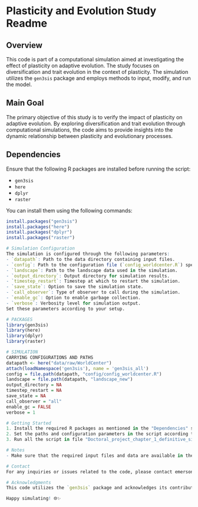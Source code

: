 # Plasticity and Evolution Study Readme

## Overview
This code is part of a computational simulation aimed at investigating the effect of plasticity on adaptive evolution. The study focuses on diversification and trait evolution in the context of plasticity. The simulation utilizes the `gen3sis` package and employs methods to input, modify, and run the model.

## Main Goal
The primary objective of this study is to verify the impact of plasticity on adaptive evolution. By exploring diversification and trait evolution through computational simulations, the code aims to provide insights into the dynamic relationship between plasticity and evolutionary processes.

## Dependencies
Ensure that the following R packages are installed before running the script:
- `gen3sis`
- `here`
- `dplyr`
- `raster`

You can install them using the following commands:
```R
install.packages("gen3sis")
install.packages("here")
install.packages("dplyr")
install.packages("raster")

# Simulation Configuration
The simulation is configured through the following parameters:
- `datapath`: Path to the data directory containing input files.
- `config`: Path to the configuration file (`config_worldcenter.R`) specifying simulation parameters.
- `landscape`: Path to the landscape data used in the simulation.
- `output_directory`: Output directory for simulation results.
- `timestep_restart`: Timestep at which to restart the simulation.
- `save_state`: Option to save the simulation state.
- `call_observer`: Type of observer to call during the simulation.
- `enable_gc`: Option to enable garbage collection.
- `verbose`: Verbosity level for simulation output.
Set these parameters according to your setup.

# PACKAGES
library(gen3sis)
library(here)
library(dplyr)
library(raster)

# SIMULATION
CARRYING CONFIGURATIONS AND PATHS
datapath <- here("data/raw/WorldCenter")
attach(loadNamespace('gen3sis'), name = 'gen3sis_all')
config = file.path(datapath, "config/config_worldcenter.R")
landscape = file.path(datapath, "landscape_new")
output_directory = NA
timestep_restart = NA
save_state = NA
call_observer = "all"
enable_gc = FALSE
verbose = 1

# Getting Started
1. Install the required R packages as mentioned in the "Dependencies" section.
2. Set the paths and configuration parameters in the script according to your setup.
3. Run all the script in file "Doctoral_project_chapter_1_definitive_simulations.R" in folder "scripts" to initiate the simulation.

# Notes
- Make sure that the required input files and data are available in the specified paths.

# Contact
For any inquiries or issues related to the code, please contact emersonjr25@hotmail.com.

# Acknowledgments
This code utilizes the `gen3sis` package and acknowledges its contribution to the simulation study.

Happy simulating! 🌐✨